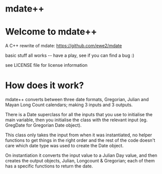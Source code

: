 # mdate++

# Welcome to mdate++

A C++ rewrite of mdate: https://github.com/ewe2/mdate

basic stuff all works -- have a play, see if you can find a bug :)

see LICENSE file for license information

# How does it work?

mdate++ converts between three date formats, Gregorian, Julian and Mayan Long Count calendars; making 3 inputs and 3 outputs. 

There is a Date superclass for all the inputs that you use to initialise the main variable, then you initialise the class with the relevant input (eg. GregDate for Gregorian Date object).

This class only takes the input from when it was instantiated, no helper functions to get things in the right order and the rest of the code doesn't care which date type was used to create the Date object.

On instantiation it converts the input value to a Julian Day value, and then creates the output objects, Julian, Longcount & Gregorian; each of them has a specific functions to return the date.
